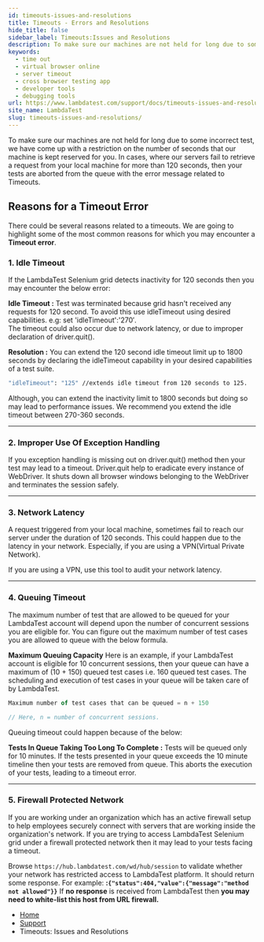 ```yaml
---
id: timeouts-issues-and-resolutions
title: Timeouts - Errors and Resolutions
hide_title: false
sidebar_label: Timeouts:Issues and Resolutions
description: To make sure our machines are not held for long due to some incorrect test, we have come up with a restriction on the number of seconds that our machine is kept reserved for you.
keywords:
  - time out
  - virtual browser online
  - server timeout
  - cross browser testing app
  - developer tools
  - debugging tools
url: https://www.lambdatest.com/support/docs/timeouts-issues-and-resolutions/
site_name: LambdaTest
slug: timeouts-issues-and-resolutions/
---
```


To make sure our machines are not held for long due to some incorrect test, we have come up with a restriction on the number of seconds that our machine is kept reserved for you. In cases, where our servers fail to retrieve a request from your local machine for more than 120 seconds, then your tests are aborted from the queue with the error message related to Timeouts. 

## Reasons for a Timeout Error

There could be several reasons related to a timeouts. We are going to highlight some of the most common reasons for which you may encounter a **Timeout error**.

### 1. Idle Timeout

If the LambdaTest Selenium grid detects inactivity for 120 seconds then you may encounter the below error:

**Idle Timeout :** Test was terminated because grid hasn't received any requests for 120 second. To avoid this use idleTimeout using desired capabilities. e.g: set 'idleTimeout':'270′.  
The timeout could also occur due to network latency, or due to improper declaration of driver.quit().

**Resolution :** You can extend the 120 second idle timeout limit up to 1800 seconds by declaring the idleTimeout capability in your desired capabilities of a test suite.

```bash
"idleTimeout": "125" //extends idle timeout from 120 seconds to 125.
```

Although, you can extend the inactivity limit to 1800 seconds but doing so may lead to performance issues. We recommend you extend the idle timeout between 270-360 seconds.

***

### 2. Improper Use Of Exception Handling

If you exception handling is missing out on driver.quit() method then your test may lead to a timeout. Driver.quit help to eradicate every instance of WebDriver. It shuts down all browser windows belonging to the WebDriver and terminates the session safely.

***

### 3. Network Latency

A request triggered from your local machine, sometimes fail to reach our server under the duration of 120 seconds. This could happen due to the latency in your network. Especially, if you are using a VPN(Virtual Private Network). 

If you are using a VPN, use this tool to audit your network latency.

* * *

### 4. Queuing Timeout

The maximum number of test that are allowed to be queued for your LambdaTest account will depend upon the number of concurrent sessions you are eligible for. You can figure out the maximum number of test cases you are allowed to queue with the below formula.

**Maximum Queuing Capacity**
Here is an example, if your LambdaTest account is eligible for 10 concurrent sessions, then your queue can have a maximum of (10 + 150) queued test cases i.e. 160 queued test cases. The scheduling and execution of test cases in your queue will be taken care of by LambdaTest.

```javascript
Maximum number of test cases that can be queued = n + 150 

// Here, n = number of concurrent sessions.
```

Queuing timeout could happen because of the below:

**Tests In Queue Taking Too Long To Complete :** Tests will be queued only for 10 minutes. If the tests presented in your queue exceeds the 10 minute timeline then your tests are removed from queue. This aborts the execution of your tests, leading to a timeout error.

* * *

### 5. Firewall Protected Network

If you are working under an organization which has an active firewall setup to help employees securely connect with servers that are working inside the organization's network. If you are trying to access LambdaTest Selenium grid under a firewall protected network then it may lead to your tests facing a timeout.

Browse `https://hub.lambdatest.com/wd/hub/session` to validate whether your network has restricted access to LambdaTest platform. It should return some response. For example: **:```{"status":404,"value":{"message":"method not allowed"}}```** If **no response** is received from LambdaTest then **you may need to white-list this host from URL firewall.**

<nav aria-label="breadcrumbs">
  <ul className="breadcrumbs">
    <li className="breadcrumbs__item">
      <a className="breadcrumbs__link" href="https://www.lambdatest.com">Home</a>
    </li>
    <li className="breadcrumbs__item">
      <a className="breadcrumbs__link" href="/support/docs/getting-started-with-lambdatest-automation/">Support</a>
    </li>
    <li className="breadcrumbs__item breadcrumbs__item--active">
      <span className="breadcrumbs__link">Timeouts: Issues and Resolutions</span>
    </li>
  </ul>
</nav>